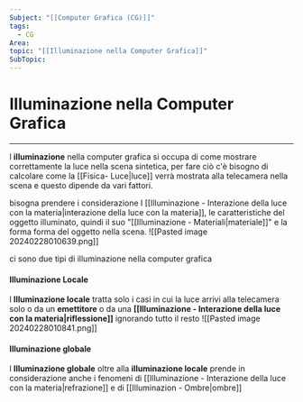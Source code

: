 ```yaml
---
Subject: "[[Computer Grafica (CG)]]"
tags:
  - CG
Area: 
topic: "[[Illuminazione nella Computer Grafica]]"
SubTopic: 
---
```


# Illuminazione nella Computer Grafica
---
l __illuminazione__ nella computer grafica si occupa di come mostrare correttamente la luce nella scena sintetica, per fare ciò c'è bisogno di calcolare come la [[Fisica- Luce|luce]] verrà mostrata alla telecamera nella scena e questo dipende da vari fattori.

bisogna prendere i considerazione l [[Illuminazione - Interazione della luce con la materia|interazione della luce con la materia]], le caratteristiche del oggetto illuminato, quindi il suo "[[Illuminazione - Materiali|materiale]]" e la forma forma del oggetto nella scena. 
![[Pasted image 20240228010639.png]]

ci sono due tipi di illuminazione nella computer grafica

#### Illuminazione Locale
l __Illuminazione locale__ tratta solo i casi in cui la luce arrivi alla telecamera solo o da un __emettitore__ o da una __[[Illuminazione - Interazione della luce con la materia|riflessione]]__ ignorando tutto il resto 
![[Pasted image 20240228010841.png]]
#### Illuminazione globale
l __Illuminazione globale__ oltre alla __illuminazione locale__ prende in considerazione anche i fenomeni di [[Illuminazione - Interazione della luce con la materia|refrazione]] e di [[Illuminazion - Ombre|ombre]]
